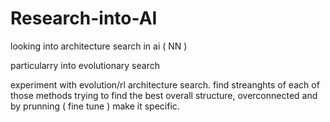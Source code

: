 # Research-into-AI

looking into architecture search in ai ( NN )

particularry into evolutionary search 

experiment with evolution/rl architecture search. find streanghts of each of those methods
trying to find the best overall structure, overconnected and by prunning ( fine tune ) make it specific.
